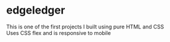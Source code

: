 # edgeledger

This is one of the first projects I built using pure HTML and CSS
<br>
Uses CSS flex and is responsive to mobile
